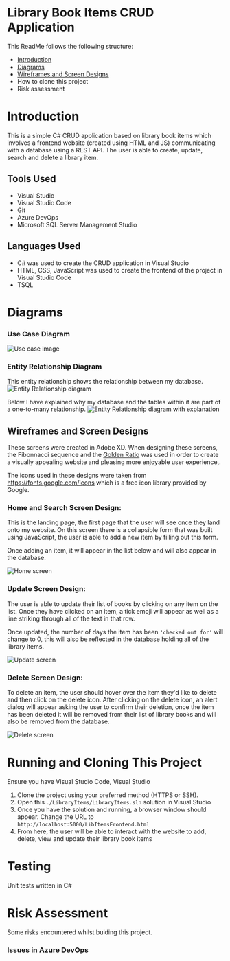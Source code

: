 # Library Book Items CRUD Application 

This ReadMe follows the following structure:
- [Introduction](#introduction)
- [Diagrams](#diagrams)
- [Wireframes and Screen Designs](#wireframes-and-screen-designs)
- How to clone this project
- Risk assessment

# Introduction 
This is a simple C# CRUD application based on library book items which involves a frontend website (created using HTML and JS) communicating with a database using a REST API. The user is able to create, update, search and delete a library item. 

## Tools Used

- Visual Studio
- Visual Studio Code
- Git
- Azure DevOps
- Microsoft SQL Server Management Studio

## Languages Used

- C# was used to create the CRUD application in Visual Studio
- HTML, CSS, JavaScript was used to create the frontend of the project in Visual Studio Code
- TSQL 

# Diagrams

### Use Case Diagram
![Use case image](./images/use_case.png)

### Entity Relationship Diagram 

This entity relationship shows the relationship between my database.
![Entity Relationship diagram](./images/ER%20Diagram.png)

Below I have explained why my database and the tables within it are part of a one-to-many relationship.
![Entity Relationship diagram with explanation](./images/ER%20Diagram%20Explanation.png)
## Wireframes and Screen Designs
These screens were created in Adobe XD.
When designing these screens, the Fibonnacci sequence and the [Golden Ratio](https://clevelanddesign.com/insights/the-nature-of-design-the-fibonacci-sequence-and-the-golden-ratio/#:~:text=The%20Golden%20Ratio%20is%20a,subconscious%20mind%20is%20attracted%20to.) was used in order to create a visually appealing website and pleasing more enjoyable user experience,.

The icons used in these designs were taken from https://fonts.google.com/icons which is a free icon library provided by Google.

### Home and Search Screen Design:
This is the landing page, the first page that the user will see once they land onto my website. On this screen there is a collapsible form that was built using JavaScript, the user is able to add a new item by filling out this form. 

Once adding an item, it will appear in the list below and will also appear in the database.

![Home screen](./images/Search_Home%20screen.png)

### Update Screen Design:
The user is able to update their list of books by clicking on any item on the list. Once they have clicked on an item, a tick emoji will appear as well as a line striking through all of the text in that row.

Once updated, the number of days the item has been ```'checked out for'``` will change to 0, this will also be reflected in the database holding all of the library items. 

![Update screen](./images/Updated%20List%20screen.png)

### Delete Screen Design:
To delete an item, the user should hover over the item they'd like to delete and then click on the delete icon. After clicking on the delete icon, an alert dialog will appear asking the user to confirm their deletion, once the item has been deleted it will be removed from their list of library books and will also be removed from the database. 

![Delete screen](./images/Delete%20Screen.png)


# Running and Cloning This Project
Ensure you have Visual Studio Code, Visual Studio
1.	Clone the project using your preferred method (HTTPS or SSH).
2.	Open this ```./LibraryItems/LibraryItems.sln``` solution in Visual Studio
3.	Once you have the solution and running, a browser window should appear. Change the URL to ```http://localhost:5000/LibItemsFrontend.html``` 
4.	From here, the user will be able to interact with the website to add, delete, view and update their library book items


# Testing
Unit tests written in C# 

# Risk Assessment
Some risks encountered whilst buiding this project.

### Issues in Azure DevOps



